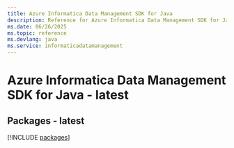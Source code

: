 ```yaml
---
title: Azure Informatica Data Management SDK for Java
description: Reference for Azure Informatica Data Management SDK for Java
ms.date: 06/26/2025
ms.topic: reference
ms.devlang: java
ms.service: informaticadatamanagement
---
```

# Azure Informatica Data Management SDK for Java - latest
## Packages - latest
[!INCLUDE [packages](informatica-data-management-index.md)]